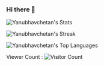 ### Hi there 👋

<!--
**YAnubhavChetan/Yanubhavchetan** is a ✨ _special_ ✨ repository because its `README.md` (this file) appears on your GitHub profile.

Here are some ideas to get you started:

- 🔭 I’m currently working on ...
- 🌱 I’m currently learning ...
- 👯 I’m looking to collaborate on ...
- 🤔 I’m looking for help with ...
- 💬 Ask me about ...
- 📫 How to reach me: ...
- 😄 Pronouns: ...
- ⚡ Fun fact: ...
-->

![Yanubhavchetan's Stats](https://github-readme-stats.vercel.app/api?username=Yanubhavchetan&theme=blueberry&show_icons=true&hide_border=true&count_private=false)

![Yanubhavchetan's Streak](https://github-readme-streak-stats.herokuapp.com/?user=Yanubhavchetan&theme=blueberry&hide_border=true)

![Yanubhavchetan's Top Languages](https://github-readme-stats.vercel.app/api/top-langs/?username=Yanubhavchetan&theme=blueberry&show_icons=true&hide_border=true&layout=compact)

Viewer Count :
 ![Visitor Count](https://profile-counter.glitch.me/{yanubhavchetan}/count.svg)

